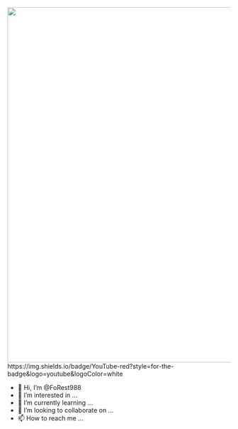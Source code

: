 <div id="header" align="center">
  <img src="https://media.giphy.com/media/tRsAZH9SwuTxm/giphy.gif" width="800"/>
</div>
https://img.shields.io/badge/YouTube-red?style=for-the-badge&logo=youtube&logoColor=white




- 👋 Hi, I’m @FoRest988
- 👀 I’m interested in ...
- 🌱 I’m currently learning ...
- 💞️ I’m looking to collaborate on ...
- 📫 How to reach me ...

<!---
FoRest988/FoRest988 is a ✨ special ✨ repository because its `README.md` (this file) appears on your GitHub profile.
You can click the Preview link to take a look at your changes.
--->
